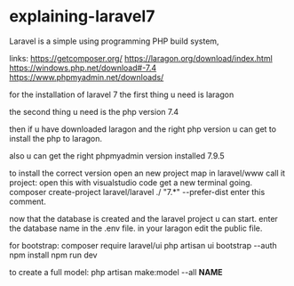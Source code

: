 # explaining-laravel7
Laravel is a simple using programming PHP build system, 


links: 
https://getcomposer.org/
https://laragon.org/download/index.html
https://windows.php.net/download#-7.4
https://www.phpmyadmin.net/downloads/

for the installation of laravel 7 the first thing u need is laragon

the second thing u need is the php version 7.4

then if u have downloaded laragon and the right php version u can get to install the php to laragon.

also u can get the right phpmyadmin version installed 7.9.5

to install the correct version open an new project map in laravel/www
call it project:
open this with visualstudio code
get a new terminal going.
composer create-project laravel/laravel ./ "7.*" --prefer-dist
enter this comment.

now that the database is created and the laravel project u can start.
enter the database name in the .env file.
in your laragon edit the public file.

for bootstrap:
composer require laravel/ui
php artisan ui bootstrap --auth
npm install
npm run dev

to create a full model:
php artisan make:model --all **NAME**



